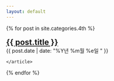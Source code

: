 ```yaml
---
layout: default
---
```

<!-- 첫 화면에서 보이는 게시글들의 미리보기 내용을 커스텀하는 공간이다. -->
<div class="posts">
  {% for post in site.categories.4th %}
    <article class="post">
<br>
<!-- change to display: inline two tag      <h1><a href="{{ site.baseurl }}{{ post.url }}">{{ post.title }}</a>{{ post.date | date: "%B %e, %Y" }}</h1> -->
      <h1 style="display: inline;"><a href="{{ site.baseurl }}{{ post.url }}">{{ post.title }}</a></h1><br><p style="display: inline; ">{{ post.date | date: "%Y년 %m월 %e일 " }}</p>

<!-- 
      <a href="{{ site.baseurl }}{{ post.url }}" class="read-more">Read More</a> -->
    </article>
  {% endfor %}
</div>
